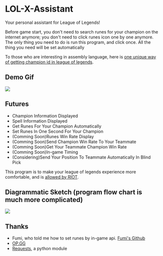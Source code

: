 <h1>LOL-X-Assistant</h1>
<p>Your personal assistant for League of Legends!</p>
<p>Before game start, you don't need to search runes for your champion on the internet anymore; you don't need to click runes icon one by one anymore. The only thing you need to do is run this program, and click once. All the thing you need will be set automatically</p>
<p>To those who are interesting in assembly language, here is <a href="https://github.com/xuan32546/LOL-X-Assistant/blob/master/RECORDER.md"> one unique way of getting champion id in league of legends</a>.</p>

<h2>Demo Gif</h2>
<img src="https://github.com/xuan32546/LOL-X-Assistant/blob/master/pics/13.gif">

<h2>Futures</h2>
<ul>
  <li>Champion Information Displayed</li>
  <li>Spell Information Displayed</li>
  <li>Get Runes For Your Champion Automatically</li>
  <li>Set Runes In One Second For Your Champion</li>
  <li>(Comming Soon)Runes Win Rate Display</li>
  <li>(Comming Soon)Send Champion Win Rate To Your Teammate</li>
  <li>(Comming Soon)Get Your Teammate Champion Win Rate</li>
  <li>(Comming Soon)In-game Timing</li>
  <li>(Considering)Send Your Position To Teammate Automatically In Blind Pick</li>
</ul>



<p>This program is to make your league of legends experience more comfortable, and is <a href="https://www.reddit.com/r/leagueoflegends/comments/7q6xku/runesreformed_set_your_runes_automatically/dsnjm0z/">allowed by RIOT</a>.</p>


<h2>Diagrammatic Sketch (program flow chart is much more complicated)</h2>
<img src="https://github.com/xuan32546/LOL-X-Assistant/blob/master/pics/12.png">

<h2>Thanks</h2>
<ul>
  <li>Fumi, who told me how to set runes by in-game api. <a href="https://github.com/Fumi24/RunesReformed">Fumi's Github</a></li>
  <li><a href="http://www.op.gg">OP.GG</a></li>
  <li><a href="https://github.com/requests/requests">Requests</a>, a python module</li>
</ul>
